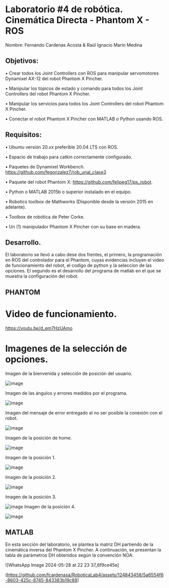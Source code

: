 # Laboratorio #4 de robótica. Cinemática Directa - Phantom X - ROS
Nombre: Fernando Cardenas Acosta & Raúl Ignacio Marín Medina

## Objetivos: 
• Crear todos los Joint Controllers con ROS para manipular servomotores Dynamixel AX-12 del robot Phantom X Pincher.

• Manipular los tópicos de estado y comando para todos los Joint Controllers del robot Phantom X Pincher.

• Manipular los servicios para todos los Joint Controllers del robot Phantom X Pincher.

• Conectar el robot Phantom X Pincher con MATLAB o Python usando ROS.

## Requisitos:
• Ubuntu versión 20.xx preferible 20.04 LTS con ROS.

• Espacio de trabajo para catkin correctamente configurado.

• Paquetes de Dynamixel Workbench. https://github.com/fegonzalez7/rob_unal_clase3

• Paquete del robot Phantom X: https://github.com/felipeg17/px_robot.

• Python o MATLAB 2015b o superior instalado en el equipo.

• Robotics toolbox de Mathworks (Disponible desde la versión 2015 en adelante).

• Toolbox de robótica de Peter Corke.

• Un (1) manipulador Phantom X Pincher con su base en madera.

## Desarrollo.

El laboratorio se llevó a cabo dese dos frentes, el primero, la programación en ROS del controlador para el Phantom, cuyas evidencias incluyen el video de funcionamiento del robot, el codigo de python y la seleccion de las opciones. El segundo es el desarrollo del programa de matlab en el que se muestra la configuración del robot.

## PHANTOM

# Video de funcionamiento.

https://youtu.be/d_em7HzUAmo

# Imagenes de la selección de opciones.

Imagen de la bienvenida y selección de posición del usuario.

![image](https://github.com/fcardenasa/RoboticaLab4/blob/main/fotoInicio.jpg)

Imagen de las ángulos y errores medidos por el programa.

![image](https://github.com/fcardenasa/RoboticaLab4/blob/main/fotoMedidas.jpg)

Imagen del mensaje de error entregado al no ser posible la conexión con el robot.

![image](https://github.com/fcardenasa/RoboticaLab4/blob/main/fotoError.jpg)

Imagen de la posición de home.

![image](https://github.com/fcardenasa/RoboticaLab4/blob/main/foto1.jpg)

Imagen de la posición 1.

![image](https://github.com/fcardenasa/RoboticaLab4/blob/main/foto2.jpg)

Imagen de la posición 2.

![image](https://github.com/fcardenasa/RoboticaLab4/blob/main/foto3.jpg)

Imagen de la posición 3.

![image](https://github.com/fcardenasa/RoboticaLab4/blob/main/foto4.jpg)
Imagen de la posición 4.

![image](https://github.com/fcardenasa/RoboticaLab4/blob/main/foto5.jpg)

## MATLAB

En esta sección del laboratorio, se plantea la matriz DH partiendo de la cinemática inversa del Phantom X Pincher. A continuación, se presentan la tabla de parámetros DH obtenidos según la convención NOA:

![WhatsApp Image 2024-05-28 at 22 23 37_6f9ce45e]

(https://github.com/fcardenasa/RoboticaLab4/assets/124843458/5a6554f6-8603-425c-8745-843383b19c88)

